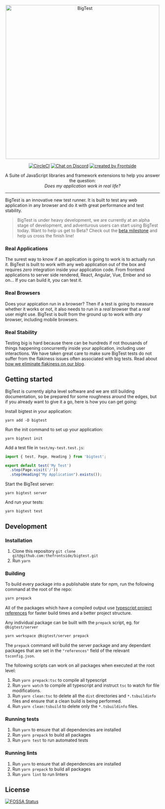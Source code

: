 <p align="center">
  <img alt="BigTest" src="logo.svg" width="500">
</p>

<p align="center">  
  <a href="https://app.circleci.com/pipelines/github/thefrontside/bigtest?branch=v0"><img alt="CircleCI" src="https://circleci.com/gh/thefrontside/bigtest.svg?style=shield"/></a>
  <a href="https://discord.gg/r6AvtnU"><img alt="Chat on Discord" src="https://img.shields.io/discord/700803887132704931?Label=Discord)](https://discord.gg/r6AvtnU"/></a>
  <a href="https://frontside.com"><img alt="created by Frontside" src="https://img.shields.io/badge/created%20by-frontside-26abe8.svg"/></a>
</p>

<p align="center">
  A Suite of JavaScript libraries and framework extensions to help you
  answer the question:</br><i>Does my application work in real life?</i>
</p>



---

BigTest is an innovative new test runner. It is built to test any web
application in any browser and do it with great performance and test stability.

> BigTest is under heavy development, we are currently at an alpha stage of
> development, and adventurous users can start using BigTest today. Want to
> help us get to Beta? Check out the [beta milestone](https://github.com/thefrontside/bigtest/milestone/2) and help us
> cross the finish line!

### Real Applications

The surest way to know if an application is going to work is to actually run
it. BigTest is built to work with any web application out of the box and
requires *zero* integration inside your application code. From frontend
applications to server side rendered, React, Angular, Vue, Ember and so on… If
you can build it, you can test it.

### Real Browsers

Does your appication run in a browser? Then if a test is going to measure
whether it works or not, it also needs to run in a *real* browser that a *real*
user might use. BigTest is built from the ground up to work with *any* browser,
including mobile browsers.

### Real Stability

Testing big is hard because there can be hundreds if not thousands of things
happening concurrently inside your application, including user interactions. We
have taken great care to make sure BigTest tests do not suffer from the
flakiness issues often associated with big tests. Read about [how we eliminate flakiness on our blog](https://frontside.com/blog/2020-07-16-the-lesson-of-bigtest-interactors/).

## Getting started

BigTest is currently alpha level software and we are still building
documentation, so be prepared for some roughness around the edges, but if you
already want to give it a go, here is how you can get going:

Install bigtest in your application:

```
yarn add -D bigtest
```

Run the init command to set up your application:

```
yarn bigtest init
```

Add a test file in `test/my-test.test.js`:

``` javascript
import { test, Page, Heading } from 'bigtest';

export default test('My Test')
  .step(Page.visit('/'))
  .step(Heading("My Application").exists());
```

Start the BigTest server:

```
yarn bigtest server
```

And run your tests:

```
yarn bigtest test
```

## Development

### Installation

1. Clone this repository `git clone git@github.com:thefrontside/bigtest.git`
2. Run `yarn`

### Building

To build every package into a publishable state for npm, run the following command at the root of the repo:

```bash
yarn prepack
```

All of the packages which have a compiled output use [typescript project references](https://www.typescriptlang.org/docs/handbook/project-references.html) for faster build times and a better project structure.

Any individual package can be built with the `prepack` script, eg. for `@bigtest/server`

```bash
yarn workspace @bigtest/server prepack
```

The `prepack` command will build the server package and any dependant packages that are set in the `"references"` field of the relevant `tsconfig.json`.

The following scripts can work on all packages when executed at the root level:

1. Run `yarn prepack:tsc` to compile all typescript
2. Run `yarn watch` to compile all typescript and instruct `tsc` to watch for file modifications.
3. Run `yarn clean:tsc` to delete all the `dist` directories and `*.tsbuildinfo` files and ensure that a clean build is being performed.
4. Run `yarn clean:tsbuild` to delete only the `*.tsbuildinfo` files.

### Running tests

1. Run `yarn` to ensure that all dependencies are installed
2. Run `yarn prepack` to build all packages
3. Run `yarn test` to run automated tests

### Running lints

1. Run `yarn` to ensure that all dependencies are installed
2. Run `yarn prepack` to build all packages
3. Run `yarn lint` to run linters

## License
[![FOSSA Status](https://app.fossa.com/api/projects/git%2Bgithub.com%2Fthefrontside%2Fbigtest.svg?type=large)](https://app.fossa.com/projects/git%2Bgithub.com%2Fthefrontside%2Fbigtest?ref=badge_large)

